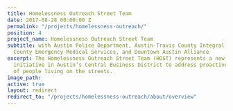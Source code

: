 ```yaml
---
title: Homelessness Outreach Street Team
date: 2017-08-28 00:00:00 Z
permalink: "/projects/homelessness-outreach/"
position: 4
project_name: Homelessness Outreach Street Team
subtitle: with Austin Police Department, Austin-Travis County Integral Care, Austin-Travis
  County Emergency Medical Services, and Downtown Austin Alliance
excerpt: The Homelessness Outreach Street Team (HOST) represents a new collaborative
  initiative in Austin’s Central Business District to address proactively the needs
  of people living on the streets.
image_path: 
active: true
layout: redirect
redirect_to: "/projects/homelessness-outreach/about/overview"
---
```


